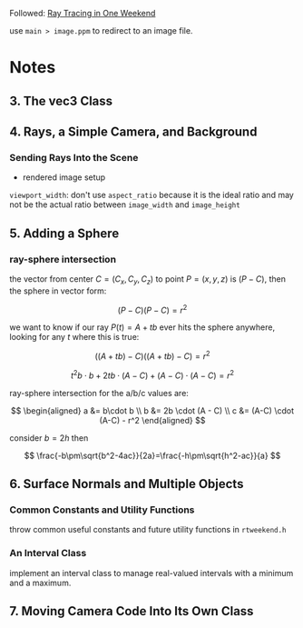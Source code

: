 Followed: 
[Ray Tracing in One Weekend](https://raytracing.github.io/books/RayTracingInOneWeekend.html)

use `main > image.ppm` to redirect to an image file.

# Notes

## 3. The vec3 Class

## 4. Rays, a Simple Camera, and Background

### Sending Rays Into the Scene

* rendered image setup

`viewport_width`: don't use `aspect_ratio` because it is the ideal ratio and may not be the actual ratio between `image_width` and `image_height`

## 5. Adding a Sphere

### ray-sphere intersection

the vector from center $C=(C_x,C_y,C_z)$ to point $P=(x, y, z)$ is $(P-C)$, then the sphere in vector form:

$$
(P-C)(P-C)=r^2
$$

we want to know if our ray $P(t)=A+tb$ ever hits the sphere anywhere, looking for any $t$ where this is true:

$$
((A+tb)-C)((A+tb)-C)=r^2
$$

$$
t^2b\cdot b + 2tb\cdot (A-C) + (A-C) \cdot (A-C) = r^2
$$

ray-sphere intersection for the a/b/c values are:

$$
\begin{aligned}
a &= b\cdot b \\
b &= 2b \cdot (A - C) \\
c &= (A-C) \cdot (A-C) - r^2
\end{aligned}
$$

consider $b=2h$ then

$$
\frac{-b\pm\sqrt{b^2-4ac}}{2a}=\frac{-h\pm\sqrt{h^2-ac}}{a}
$$

## 6. Surface Normals and Multiple Objects

### Common Constants and Utility Functions

throw common useful constants and future utility functions in `rtweekend.h`

### An Interval Class

implement an interval class to manage real-valued intervals with a minimum and a maximum.

## 7. Moving Camera Code Into Its Own Class